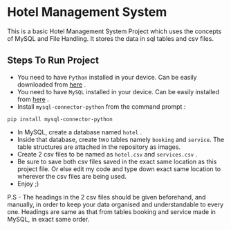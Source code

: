 # Hotel Management System

This is a basic Hotel  Management System Project which uses the concepts of MySQL and File Handling. It stores the data in sql tables and csv files.


## Steps To Run Project

- You need to have `Python` installed in your device. Can be easily downloaded from [here](https://www.python.org/downloads/) .
- You need to have `MySQL` installed in your device. Can be easily installed from [here](https://dev.mysql.com/downloads/mysql/) .
- Install `mysql-connector-python` from the command prompt : 
```
pip install mysql-connector-python
```
- In MySQL, create a database named `hotel` .
- Inside that database, create two tables namely `booking` and `service`. The table structures are attached in the repository as images.
- Create 2 csv files to be named as `hotel.csv` and `services.csv` .
- Be sure to save both csv files saved in the exact same location as this project file. Or else edit my code and type down exact same location to wherever the csv files are being used.
- Enjoy ;)

P.S - The headings in the 2 csv files should be given beforehand, and manually, in order to keep your data organised and understandable to every one. Headings are same as that from tables booking and service made in MySQL, in exact same order.
